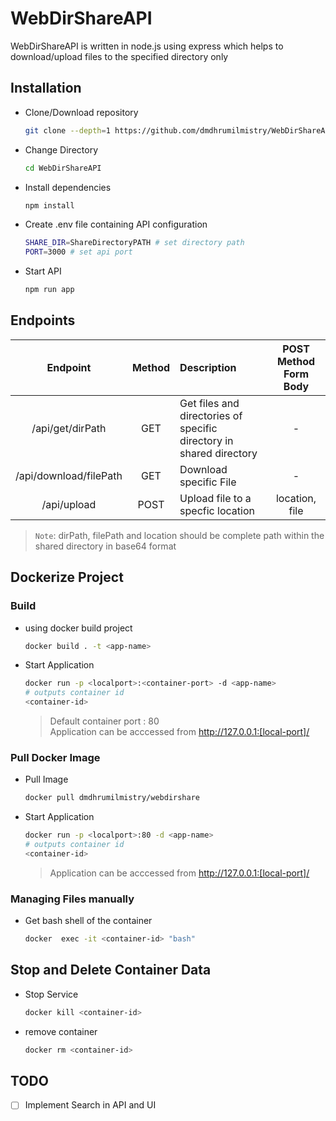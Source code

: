 # WebDirShareAPI

WebDirShareAPI is written in node.js using express which helps to download/upload files to the specified directory only

## Installation

- Clone/Download repository

  ```bash
  git clone --depth=1 https://github.com/dmdhrumilmistry/WebDirShareAPI/
  ```

- Change Directory

  ```bash
  cd WebDirShareAPI
  ```

- Install dependencies

  ```bash
  npm install
  ```

- Create .env file containing API configuration

  ```bash
  SHARE_DIR=ShareDirectoryPATH # set directory path
  PORT=3000 # set api port
  ```

- Start API

  ```bash
  npm run app
  ```

## Endpoints

|        Endpoint        | Method | Description                                                         | POST Method Form Body |
| :--------------------: | :----: | :------------------------------------------------------------------ | :-------------------: |
|    /api/get/dirPath    |  GET   | Get files and directories of specific directory in shared directory |           -           |
| /api/download/filePath |  GET   | Download specific File                                              |           -           |
|      /api/upload       |  POST  | Upload file to a specfic location                                   |    location, file     |

> `Note`: dirPath, filePath and location should be complete path within the shared directory in base64 format

## Dockerize Project

### Build

- using docker build project

  ```bash
  docker build . -t <app-name>
  ```

- Start Application

  ```bash
  docker run -p <localport>:<container-port> -d <app-name>
  # outputs container id
  <container-id>
  ```

  > Default container port : 80  
  > Application can be acccessed from http://127.0.0.1:[local-port]/

### Pull Docker Image

- Pull Image

  ```bash
  docker pull dmdhrumilmistry/webdirshare
  ```

- Start Application

  ```bash
  docker run -p <localport>:80 -d <app-name>
  # outputs container id
  <container-id>
  ```

  > Application can be acccessed from http://127.0.0.1:[local-port]/

### Managing Files manually

- Get bash shell of the container

  ```bash
  docker  exec -it <container-id> "bash"
  ```

## Stop and Delete Container Data

- Stop Service

  ```bash
  docker kill <container-id>
  ```

- remove container

  ```bash
  docker rm <container-id>
  ```

## TODO

- [ ] Implement Search in API and UI

